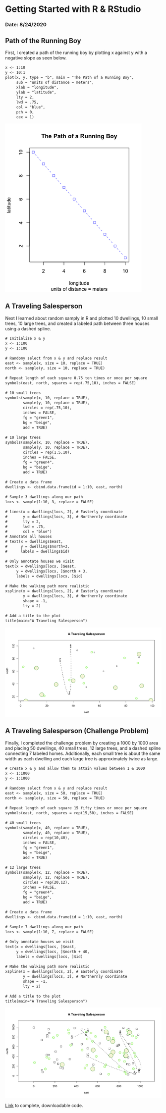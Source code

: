 # Getting Started with R & RStudio

### Date: 8/24/2020

## Path of the Running Boy
First, I created a path of the running boy by plotting x against y with a negative slope as seen below. 

```
x <- 1:10
y <- 10:1
plot(x, y, type = "b", main = "The Path of a Running Boy", 
     sub = "units of distance = meters", 
     xlab = "longitude", 
     ylab = "latitude",
     lty = 2,
     lwd = .75,
     col = "blue",
     pch = 0,
     cex = 1)
```

![Path of the Running Boy](ThePathOfTheRunningBoy.png)

## A Traveling Salesperson
Next I learned about random samply in R and plotted 10 dwellings, 10 small trees, 10 large trees, and created a labeled path between three houses using a dashed spline.

```
# Initialize x & y
x <- 1:100
y <- 1:100

# Randomy select from x & y and replace result
east <- sample(x, size = 10, replace = TRUE)
north <- sample(y, size = 10, replace = TRUE)

# Repeat length of each square 0.75 ten times or once per square
symbols(east, north, squares = rep(.75,10), inches = FALSE)

# 10 small trees
symbols(sample(x, 10, replace = TRUE), 
        sample(y, 10, replace = TRUE), 
        circles = rep(.75,10), 
        inches = FALSE,
        fg = "green1",
        bg = "beige",
        add = TRUE)

# 10 large trees
symbols(sample(x, 10, replace = TRUE), 
        sample(y, 10, replace = TRUE), 
        circles = rep(1.5,10), 
        inches = FALSE,
        fg = "green4",
        bg = "beige",
        add = TRUE)

# Create a data frame
dwellings <- cbind.data.frame(id = 1:10, east, north)

# Sample 3 dwellings along our path
locs <- sample(1:10, 3, replace = FALSE)

# lines(x = dwellings[locs, 2], # Easterly coordinate
#       y = dwellings[locs, 3], # Northernly coordinate
#       lty = 2,
#       lwd = .75,
#       col = "blue")
# Annotate all houses
# text(x = dwellings$east,
#      y = dwellings$north+3,
#      labels = dwellings$id)

# Only annotate houses we visit
text(x = dwellings[locs, ]$east, 
     y = dwellings[locs, ]$north + 3,
     labels = dwellings[locs, ]$id)

# Make the walking path more realistic
xspline(x = dwellings[locs, 2], # Easterly coordinate
        y = dwellings[locs, 3], # Northernly coordinate
        shape = -1,
        lty = 2)

# Add a title to the plot
title(main="A Traveling Salesperson")
```

![A Traveling Salesperson (Original)](ATravelingSalespersonOriginal.png)

## A Traveling Salesperson (Challenge Problem)

Finally, I completed the challenge problem by creating a 1000 by 1000 area and placing 50 dwellings, 40 small trees, 12 large trees, and a dashed spline connecting 7 labeled homes. Additionally, each small tree is about the same width as each dwelling and each large tree is approximately twice as large. 

```
# Create x & y and allow them to attain values between 1 & 1000
x <- 1:1000
y <- 1:1000

# Randomy select from x & y and replace result
east <- sample(x, size = 50, replace = TRUE)
north <- sample(y, size = 50, replace = TRUE)

# Repeat length of each square 15 fifty times or once per square
symbols(east, north, squares = rep(15,50), inches = FALSE)

# 40 small trees
symbols(sample(x, 40, replace = TRUE), 
        sample(y, 40, replace = TRUE), 
        circles = rep(10,40), 
        inches = FALSE,
        fg = "green1",
        bg = "beige",
        add = TRUE)

# 12 large trees
symbols(sample(x, 12, replace = TRUE),
        sample(y, 12, replace = TRUE),
        circles = rep(20,12),
        inches = FALSE,
        fg = "green4",
        bg = "beige",
        add = TRUE)

# Create a data frame
dwellings <- cbind.data.frame(id = 1:10, east, north)

# Sample 7 dwellings along our path
locs <- sample(1:10, 7, replace = FALSE)

# Only annotate houses we visit
text(x = dwellings[locs, ]$east, 
     y = dwellings[locs, ]$north + 40,
     labels = dwellings[locs, ]$id)

# Make the walking path more realistic
xspline(x = dwellings[locs, 2], # Easterly coordinate
        y = dwellings[locs, 3], # Northernly coordinate
        shape = -1,
        lty = 2)

# Add a title to the plot
title(main="A Traveling Salesperson")
```

![A Traveling Salesperson (Challenge)](ATravelingSalespersonChallenge.png)

[Link](GettingStartedWithR.R) to complete, downloadable code.
